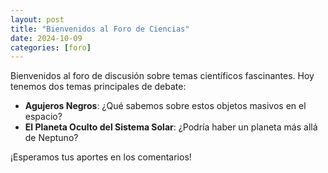 ```yaml
---
layout: post
title: "Bienvenidos al Foro de Ciencias"
date: 2024-10-09
categories: [foro]
---
```

Bienvenidos al foro de discusión sobre temas científicos fascinantes. Hoy tenemos dos temas principales de debate:

- **Agujeros Negros**: ¿Qué sabemos sobre estos objetos masivos en el espacio?
- **El Planeta Oculto del Sistema Solar**: ¿Podría haber un planeta más allá de Neptuno?

¡Esperamos tus aportes en los comentarios!

